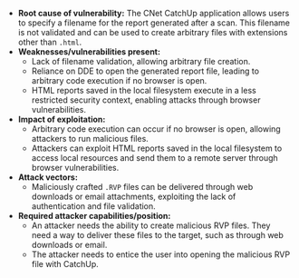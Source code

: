 - **Root cause of vulnerability:** The CNet CatchUp application allows users to specify a filename for the report generated after a scan. This filename is not validated and can be used to create arbitrary files with extensions other than `.html`.
- **Weaknesses/vulnerabilities present:**
    - Lack of filename validation, allowing arbitrary file creation.
    - Reliance on DDE to open the generated report file, leading to arbitrary code execution if no browser is open.
    - HTML reports saved in the local filesystem execute in a less restricted security context, enabling attacks through browser vulnerabilities.
- **Impact of exploitation:**
    - Arbitrary code execution can occur if no browser is open, allowing attackers to run malicious files.
    - Attackers can exploit HTML reports saved in the local filesystem to access local resources and send them to a remote server through browser vulnerabilities.
- **Attack vectors:**
    - Maliciously crafted `.RVP` files can be delivered through web downloads or email attachments, exploiting the lack of authentication and file validation.
- **Required attacker capabilities/position:**
    - An attacker needs the ability to create malicious RVP files. They need a way to deliver these files to the target, such as through web downloads or email.
    - The attacker needs to entice the user into opening the malicious RVP file with CatchUp.